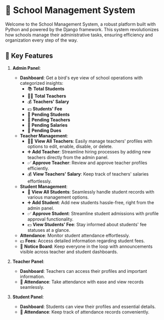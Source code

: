# 🏫 School Management System

Welcome to the School Management System, a robust platform built with Python and powered by the Django framework. This system revolutionizes how schools manage their administrative tasks, ensuring efficiency and organization every step of the way.

## 🚀 Key Features

1. **Admin Panel**:
   - **Dashboard**: Get a bird's eye view of school operations with categorized insights:
     - 📚 **Total Students**
     - 👩‍🏫 **Total Teachers**
     - 💰 **Teachers' Salary**
     - 💵 **Students' Fee**
     - 🚫 **Pending Students**
     - 🚫 **Pending Teachers**
     - 🚫 **Pending Salaries**
     - 🚫 **Pending Dues**
   - **Teacher Management**:
     - 👩‍🏫 **View All Teachers**: Easily manage teachers' profiles with options to edit, enable, disable, or delete.
     - ➕ **Add Teacher**: Streamline hiring processes by adding new teachers directly from the admin panel.
     - ✅ **Approve Teacher**: Review and approve teacher profiles efficiently.
     - 💰 **View Teachers' Salary**: Keep track of teachers' salaries effortlessly.
   - **Student Management**:
     - 📝 **View All Students**: Seamlessly handle student records with various management options.
     - ➕ **Add Student**: Add new students hassle-free, right from the admin panel.
     - ✅ **Approve Student**: Streamline student admissions with profile approval functionality.
     - 💵 **View Students' Fee**: Stay informed about students' fee statuses at a glance.
   - **Attendance**: Monitor student attendance effortlessly.
   - 💵 **Fees**: Access detailed information regarding student fees.
   - 📢 **Notice Board**: Keep everyone in the loop with announcements visible across teacher and student dashboards.

2. **Teacher Panel**:
   - **Dashboard**: Teachers can access their profiles and important information.
   - 📅 **Attendance**: Take attendance with ease and view records seamlessly.

3. **Student Panel**:
   - **Dashboard**: Students can view their profiles and essential details.
   - 📅 **Attendance**: Keep track of attendance records conveniently.
